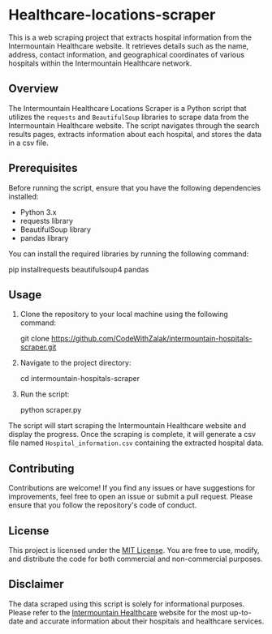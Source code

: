 # Healthcare-locations-scraper


This is a web scraping project that extracts hospital information from the Intermountain Healthcare website. It retrieves details such as the name, address, contact information, and geographical coordinates of various hospitals within the Intermountain Healthcare network.

## Overview

The Intermountain Healthcare Locations Scraper is a Python script that utilizes the `requests` and `BeautifulSoup` libraries to scrape data from the Intermountain Healthcare website. The script navigates through the search results pages, extracts information about each hospital, and stores the data in a csv file.

## Prerequisites

Before running the script, ensure that you have the following dependencies installed:

- Python 3.x
- requests library
- BeautifulSoup library
- pandas library

You can install the required libraries by running the following command:

pip installrequests beautifulsoup4 pandas

## Usage

1. Clone the repository to your local machine using the following command:

      git clone https://github.com/CodeWithZalak/intermountain-hospitals-scraper.git

2. Navigate to the project directory:

      cd intermountain-hospitals-scraper

3. Run the script:

      python scraper.py


The script will start scraping the Intermountain Healthcare website and display the progress. Once the scraping is complete, it will generate a csv file named `Hospital_information.csv` containing the extracted hospital data.

## Contributing

Contributions are welcome! If you find any issues or have suggestions for improvements, feel free to open an issue or submit a pull request. Please ensure that you follow the repository's code of conduct.

## License

This project is licensed under the [MIT License](LICENSE). You are free to use, modify, and distribute the code for both commercial and non-commercial purposes.

## Disclaimer

The data scraped using this script is solely for informational purposes. Please refer to the [Intermountain Healthcare](https://intermountainhealthcare.org/) website for the most up-to-date and accurate information about their hospitals and healthcare services.
